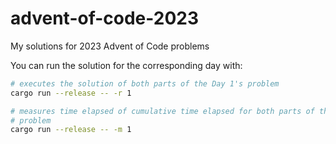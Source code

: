 # advent-of-code-2023
My  solutions for 2023 Advent of Code problems

You can run the solution for the corresponding day with:
```bash
# executes the solution of both parts of the Day 1's problem
cargo run --release -- -r 1

# measures time elapsed of cumulative time elapsed for both parts of the Day 1's
# problem
cargo run --release -- -m 1

```
